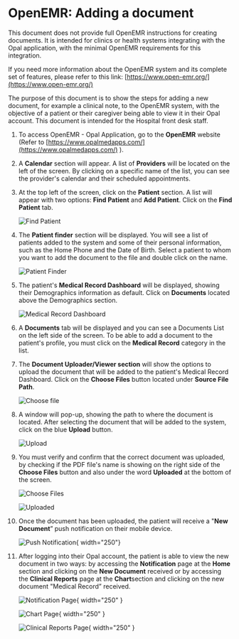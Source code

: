<!--
SPDX-FileCopyrightText: Copyright (C) 2025 Opal Health Informatics Group at the Research Institute of the McGill University Health Centre <john.kildea@mcgill.ca>

SPDX-License-Identifier: CC-BY-SA-4.0
-->

# OpenEMR: Adding a document

This document does not provide full OpenEMR instructions for creating documents. It is intended for clinics or health systems integrating with the Opal application, with the minimal OpenEMR requirements for this integration.

If you need more information about the OpenEMR system and its complete set of features, please refer to this link: [https://www.open-emr.org/](https://www.open-emr.org/)

The purpose of this document is to show the steps for adding a new document, for example a clinical note, to the OpenEMR system, with the objective of a patient or their caregiver being able to view it in their Opal account. This document is intended for the Hospital front desk staff.

1. To access OpenEMR - Opal Application, go to the **OpenEMR** website (Refer to [https://www.opalmedapps.com/](https://www.opalmedapps.com/) ).
2. A **Calendar** section will appear. A list of **Providers** will be located on the left of the screen. By clicking on a specific name of the list, you can see the provider's calendar and their scheduled appointments.
3. At the top left of the screen, click on the **Patient** section. A list will appear with two options: **Find Patient** and **Add Patient**. Click on the **Find Patient** tab.

    ![Find Patient](images/1_OpenEMR_FindPatient.png)

4. The **Patient finder** section will be displayed. You will see a list of patients added to the system and some of their personal information, such as the Home Phone and the Date of Birth. Select a patient to whom you want to add the document to the file and double click on the name.

    ![Patient Finder](images/2_OpenEMR_PatientFinder_list.png)

5. The patient's **Medical Record Dashboard** will be displayed, showing their Demographics information as default. Click on **Documents** located above the Demographics section.

    ![Medical Record Dashboard](images/3_OpenEMR_PatienDashboard.png)

6. A **Documents** tab will be displayed and you can see a Documents List on the left side of the screen. To be able to add a document to the patient's profile, you must click on the **Medical Record** category in the list.
7. The **Document Uploader/Viewer section** will show the options to upload the document that will be added to the patient's Medical Record Dashboard. Click on the **Choose Files** button located under **Source File Path**.

    ![Choose file](images/4_OpenEMR_DocumentsTab_DocListDocUploader.png)

8. A window will pop-up, showing the path to where the document is located. After selecting the document that will be added to the system, click on the blue **Upload** button.

    ![Upload](images/5_OpenEMR_DocumentsTab_DocUploader_Files.png)

9. You must verify and confirm that the correct document was uploaded, by checking if the PDF file's name is showing on the right side of the **Choose Files** button and also under the word **Uploaded** at the bottom of the screen.

    ![Choose Files](images/6_OpenEMR_DocumentsTab_DocUploader_FileUploaded.png)

    ![Uploaded](images/7_OpenEMR_DocumentsTab_FileUploaded.png)

10. Once the document has been uploaded, the patient will receive a "**New Document**” push notification on their mobile device.

    ![Push Notification](images/8_PushNotification_NewDoc.jpg){ width="250"}

11. After logging into their Opal account, the patient is able to view the new document in two ways: by accessing the **Notification** page at the **Home** section and clicking on the **New Document** received or by accessing the **Clinical Reports** page at the **Chart**section and clicking on the new document "Medical Record” received.

    ![Notification Page](images/9_OpalApp_NotificationSection_NewDoc.jpg){ width="250" }

    ![Chart Page](images/10_OpalApp_Chart_ClinicalReport.jpg){ width="250" }

    ![Clinical Reports Page](images/11_OpalApp_ClinicalReportSection.jpg){ width="250" }
